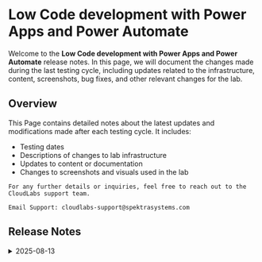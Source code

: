 # Low Code development with Power Apps and Power Automate

Welcome to the **Low Code development with Power Apps and Power Automate** release notes. In this page, we will document the changes made during the last testing cycle, including updates related to the infrastructure, content, screenshots, bug fixes, and other relevant changes for the lab.

## Overview

This Page contains detailed notes about the latest updates and modifications made after each testing cycle. It includes:

- Testing dates
- Descriptions of changes to lab infrastructure
- Updates to content or documentation
- Changes to screenshots and visuals used in the lab

`For any further details or inquiries, feel free to reach out to the CloudLabs support team.`

 `Email Support: cloudlabs-support@spektrasystems.com`
 
## Release Notes

 <details>
  <summary>2025-08-13</summary>

## Release Date: 2025-08-13

### Summary of Changes

Minor updates, including clearer UI screenshots and refined instructions for improved clarity and accuracy.   

### Infrastructure Changes

  N/A

### Content Changes

 N/A 

### Screenshot Updates

- **Minor updates**: 

    - **Updated UI Screenshots**: Updated unclear screenshots with new versions,
    - **Instruction Refinements**: Fixed a few numbering and rendering issues and added clear instructions. 

### Testing Notes

- **Testing Date**: 2025-08-13

### Testing Scope 

Conducted end-to-end architecture validation, RBAC/policy checks, cost estimation updates, prerequisite and license verification, and optimizations to reduce provisioning time.

---
</details>
